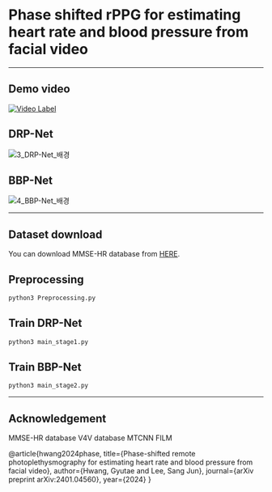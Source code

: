 # Phase shifted rPPG for estimating heart rate and blood pressure from facial video

-----------

## Demo video
[![Video Label](http://img.youtube.com/vi/t-BFKd023L4/0.jpg)](https://youtu.be/t-BFKd023L4)

## DRP-Net
![3_DRP-Net_배경](https://github.com/GyutaeHwang/phase_shifted_rPPG/assets/93236013/dc22ffb8-f731-4de1-b3a8-d4a72408bf28)

## BBP-Net
![4_BBP-Net_배경](https://github.com/GyutaeHwang/phase_shifted_rPPG/assets/93236013/7f7692a4-a249-4932-9a75-47e7c2e1faae)

-----------
## Dataset download
You can download MMSE-HR database from [HERE](https://binghamton.technologypublisher.com/tech/MMSE-HR_dataset_(Multimodal_Spontaneous_Expression-Heart_Rate_dataset)).

## Preprocessing
```bash
python3 Preprocessing.py
```

## Train DRP-Net
```bash
python3 main_stage1.py
```

## Train BBP-Net
```bash
python3 main_stage2.py
```
-----------

## Acknowledgement
MMSE-HR database
V4V database
MTCNN
FILM

@article{hwang2024phase,
  title={Phase-shifted remote photoplethysmography for estimating heart rate and blood pressure from facial video},
  author={Hwang, Gyutae and Lee, Sang Jun},
  journal={arXiv preprint arXiv:2401.04560},
  year={2024}
}
